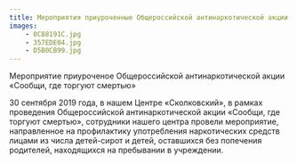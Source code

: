 ```yaml
---
title: Мероприятия приуроченные Общероссийской антинаркотической акции «Сообщи, где торгуют смертью»
images:
    - 0C88191C.jpg
    - 357EDE04.jpg
    - D5B0CB99.jpg    
---
```



Мероприятие приуроченое Общероссийской антинаркотической акции «Сообщи, где торгуют смертью»

<!--more-->

30  сентября  2019 года, в нашем Центре «Сколковский», в рамках проведения Общероссийской антинаркотической акции «Сообщи, где торгуют смертью», сотрудники нашего центра провели мероприятие, направленное на профилактику употребления наркотических средств лицами из числа детей-сирот и детей, оставшихся без попечения родителей, находящихся на пребывании в учреждении.